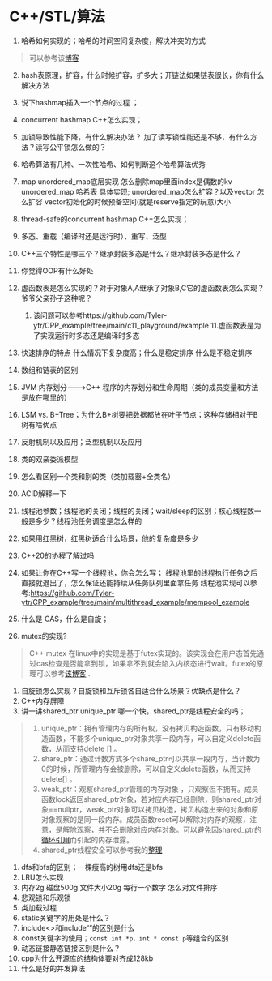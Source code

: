<!--
 * @Author: tylerytr
 * @Date: 2023-07-31 11:44:24
 * @LastEditors: tylerytr
 * @LastEditTime: 2023-08-16 23:24:47
 * @FilePath: /Interview_experience/C++基架后端/语言部分答案.md
 * Email:601576661@qq.com
 * Copyright (c) 2023 by tyleryin, All Rights Reserved. 
-->
# C++/STL/算法
1. 哈希如何实现的；哈希的时间空间复杂度，解决冲突的方式
>  可以参考该[博客]()
2. hash表原理，扩容，什么时候扩容，扩多大；开链法如果链表很长，你有什么解决方法
3. 说下hashmap插入一个节点的过程 ；
4. concurrent hashmap C++怎么实现；
5. 加锁导致性能下降，有什么解决办法？ 加了读写锁性能还是不够，有什么方法？读写公平锁怎么做的？
6. 哈希算法有几种、一次性哈希、如何判断这个哈希算法优秀
7. map unordered_map底层实现
   怎么删除map里面index是偶数的kv
   unordered_map 哈希表 具体实现;
   unordered_map怎么扩容？以及vector 怎么扩容 vector初始化的时候预备空间(就是reserve指定的玩意)大小
8. thread-safe的concurrent hashmap C++怎么实现；
9. 多态、重载（编译时还是运行时）、重写、泛型
10. C++三个特性是哪三个？继承封装多态是什么？继承封装多态是什么？
11. 你觉得OOP有什么好处
12. 虚函数表是怎么实现的？对于对象A,A继承了对象B,C它的虚函数表怎么实现？爷爷父亲孙子这种呢？
    1. 该问题可以参考https://github.com/Tyler-ytr/CPP_example/tree/main/c11_playground/example
11.虚函数表是为了实现运行时多态还是编译时多态 
1.  快速排序的特点 什么情况下复杂度高；什么是稳定排序 什么是不稳定排序
2.  数组和链表的区别
3.  JVM 内存划分--->C++ 程序的内存划分和生命周期（类的成员变量和方法是放在哪里的）
4.  LSM vs. B+Tree；为什么B+树要把数据都放在叶子节点；这种存储相对于B树有啥优点
5.  反射机制以及应用；泛型机制以及应用
6.  类的双亲委派模型
7.  怎么看区别一个类和别的类（类加载器+全类名）
8.  ACID解释一下
9.  线程池参数；线程池的关闭；线程的关闭；wait/sleep的区别；核心线程数一般是多少？线程池任务调度是怎么样的
10. 如果用红黑树，红黑树适合什么场景，他的复杂度是多少
11. C++20的协程了解过吗
12. 如果让你在C++写一个线程池，你会怎么写； 线程池里的线程执行任务之后直接就退出了，怎么保证还能持续从任务队列里面拿任务
    线程池实现可以参考:https://github.com/Tyler-ytr/CPP_example/tree/main/multithread_example/mempool_example
    
13. 什么是 CAS，什么是自旋；
14. mutex的实现?
> C++ mutex 在linux中的实现是基于futex实现的。该实现会在用户态首先通过cas检查是否能拿到锁，如果拿不到就会陷入内核态进行wait。futex的原理可以参考[该博客](https://www.openeuler.org/zh/blog/wangshuo/Linux_Futex_Principle_Analysis/Linux_Futex_Principle_Analysis.html) .
1.  自旋锁怎么实现？自旋锁和互斥锁各自适合什么场景？优缺点是什么？
2.  C++内存屏障
3.  讲一讲shared_ptr unique_ptr
    哪一个快，shared_ptr是线程安全的吗；
> 1. unique_ptr：拥有管理内存的所有权，没有拷贝构造函数，只有移动构造函数，不能多个unique_ptr对象共享一段内存，可以自定义delete函数，从而支持delete [] 。
> 2. share_ptr：通过计数方式多个share_ptr可以共享一段内存，当计数为0的时候，所管理内存会被删除，可以自定义delete函数，从而支持delete[] 。
> 3. weak_ptr：观察shared_ptr管理的内存对象 ，只观察但不拥有。成员函数lock返回shared_ptr对象，若对应内存已经删除，则shared_ptr对象==nullptr，weak_ptr对象可以拷贝构造，拷贝构造出来的对象和原对象观察的是同一段内存。成员函数reset可以解除对内存的观察，注意，是解除观察，并不会删除对应内存对象。可以避免因shared_ptr的[循环引用](https://blog.51cto.com/liangchaoxi/4050865)而引起的内存泄露。
> 4. shared_ptr线程安全可以参考我的[整理](https://github.com/Tyler-ytr/CPP_example/tree/main/multithread_example#shared_ptr-%E7%BA%BF%E7%A8%8B%E5%AE%89%E5%85%A8)    
1.  dfs和bfs的区别；一棵瘦高的树用dfs还是bfs
2.  LRU怎么实现
3.  内存2g 磁盘500g 文件大小20g 每行一个数字 怎么对文件排序
4.  悲观锁和乐观锁
5.  类加载过程
6.  static关键字的用处是什么？
7.  include<>和include“”的区别是什么
8.  const关键字的使用；`const int *p，int * const p`等组合的区别
9.  动态链接静态链接区别是什么？
10. cpp为什么开源库的结构体要对齐成128kb
11. 什么是好的并发算法
